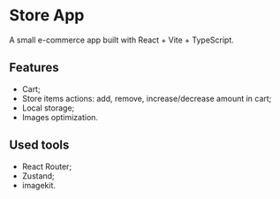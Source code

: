 # Store App
A small e-commerce app built with React + Vite + TypeScript.

## Features
- Cart;
- Store items actions: add, remove, increase/decrease amount in cart;
- Local storage;
- Images optimization.

## Used tools

- React Router;
- Zustand;
- imagekit.
